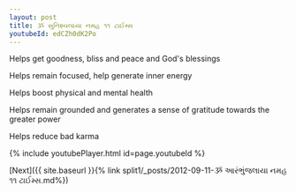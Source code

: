 ```yaml
---
layout: post
title: ૐ સુનિશ્ચલાયા નમહ ૧૧ ટાઈમ્સ
youtubeId: edCZh0dK2Po
---
```

 
 
Helps get goodness, bliss and peace and God's blessings
 
Helps remain focused, help generate inner energy 
 
Helps boost physical and mental health 
 
Helps remain grounded and generates a sense of gratitude towards the greater power 
 
Helps reduce bad karma
 
 
 
 


{% include youtubePlayer.html id=page.youtubeId %}
 
[Next]({{ site.baseurl }}{% link  split1/_posts/2012-09-11-ૐ આરંભુંજલાયા નમહ ૧૧ ટાઈમ્સ.md%})
 
